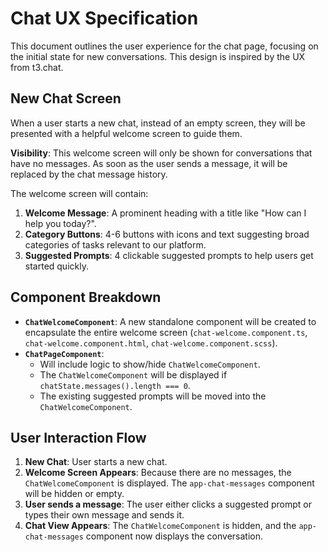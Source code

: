 # Chat UX Specification

This document outlines the user experience for the chat page, focusing on the initial state for new conversations. This design is inspired by the UX from t3.chat.

## New Chat Screen

When a user starts a new chat, instead of an empty screen, they will be presented with a helpful welcome screen to guide them.

**Visibility**: This welcome screen will only be shown for conversations that have no messages. As soon as the user sends a message, it will be replaced by the chat message history.

The welcome screen will contain:

1.  **Welcome Message**: A prominent heading with a title like "How can I help you today?".
2.  **Category Buttons**: 4-6 buttons with icons and text suggesting broad categories of tasks relevant to our platform.
3.  **Suggested Prompts**: 4 clickable suggested prompts to help users get started quickly.

## Component Breakdown

*   **`ChatWelcomeComponent`**: A new standalone component will be created to encapsulate the entire welcome screen (`chat-welcome.component.ts`, `chat-welcome.component.html`, `chat-welcome.component.scss`).
*   **`ChatPageComponent`**:
    *   Will include logic to show/hide `ChatWelcomeComponent`.
    *   The `ChatWelcomeComponent` will be displayed if `chatState.messages().length === 0`.
    *   The existing suggested prompts will be moved into the `ChatWelcomeComponent`.

## User Interaction Flow

1.  **New Chat**: User starts a new chat.
2.  **Welcome Screen Appears**: Because there are no messages, the `ChatWelcomeComponent` is displayed. The `app-chat-messages` component will be hidden or empty.
3.  **User sends a message**: The user either clicks a suggested prompt or types their own message and sends it.
4.  **Chat View Appears**: The `ChatWelcomeComponent` is hidden, and the `app-chat-messages` component now displays the conversation. 